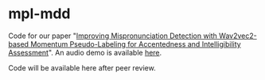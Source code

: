 # mpl-mdd

Code for our paper "[Improving Mispronunciation Detection with Wav2vec2-based Momentum Pseudo-Labeling for Accentedness and Intelligibility Assessment](https://arxiv.org/abs/2203.15937)". An audio demo is available [here](https://mu-y.github.io/speech_samples/mdd_IS22/). 

Code will be available here after peer review.
